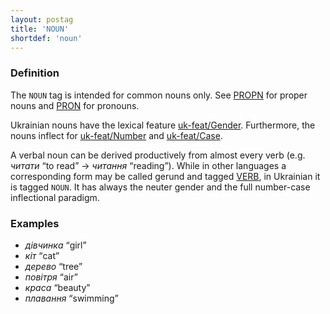 ```yaml
---
layout: postag
title: 'NOUN'
shortdef: 'noun'
---
```


### Definition

The `NOUN` tag is intended for common nouns only. See [PROPN]() for
proper nouns and [PRON]() for pronouns.

Ukrainian nouns have the lexical feature [uk-feat/Gender]().
Furthermore, the nouns inflect for [uk-feat/Number]() and [uk-feat/Case]().

A verbal noun can be derived productively from almost every verb
(e.g. _читати_ “to read” → _читання_ “reading”).
While in other languages a corresponding form may be called gerund and tagged [VERB](),
in Ukrainian it is tagged `NOUN`. It has always the neuter gender and the full
number-case inflectional paradigm.

### Examples

- _дівчинка_ “girl”
- _кіт_ “cat”
- _дерево_ “tree”
- _повітря_ “air”
- _краса_ “beauty”
- _плавання_ “swimming”
<!-- Interlanguage links updated Út zář 29 18:40:46 CEST 2020 -->

